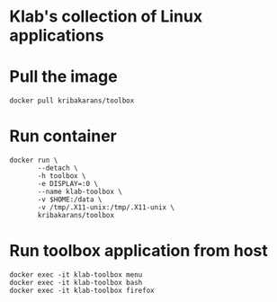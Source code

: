 # Klab's collection of Linux applications

# Pull the image
	docker pull kribakarans/toolbox

# Run container
	docker run \
	       --detach \
	       -h toolbox \
	       -e DISPLAY=:0 \
	       --name klab-toolbox \
	       -v $HOME:/data \
	       -v /tmp/.X11-unix:/tmp/.X11-unix \
	       kribakarans/toolbox

# Run toolbox application from host
	docker exec -it klab-toolbox menu
	docker exec -it klab-toolbox bash
	docker exec -it klab-toolbox firefox
